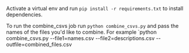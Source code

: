Activate a virtual env and run `pip install -r requirements.txt` to install dependencies.

To run the combine_csvs job run `python combine_csvs.py` and pass the names of the files you'd
like to combine. For example `python combine_csvs.py --file1=names.csv --file2=descriptions.csv --outfile=combined_files.csv